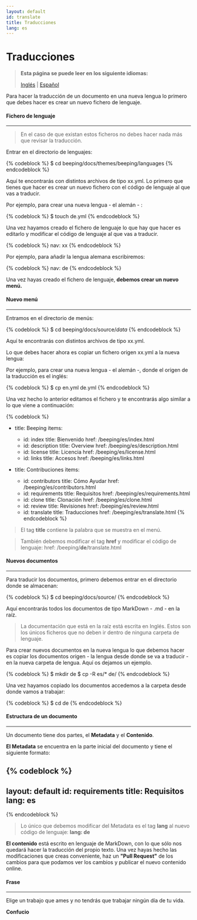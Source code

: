 ```yaml
---
layout: default
id: translate
title: Traducciones
lang: es
---
```


# Traducciones

> **Esta página se puede leer en los siguiente idiomas:**
> 
> [Inglés](/beeping/translate.html) | [Español](/beeping/es/translate.html)

Para hacer la traducción de un documento en una nueva lengua lo primero que debes hacer es crear un nuevo fichero de lenguaje.

#### Fichero de lenguaje

---

> En el caso de que existan estos ficheros no debes hacer nada más que revisar la traducción.

Entrar en el directorio de lenguajes:

{% codeblock %}
$ cd beeping/docs/themes/beeping/languages
{% endcodeblock %}

Aquí te encontrarás con distintos archivos de tipo xx.yml. Lo primero que tienes que hacer es crear un nuevo fichero con el código de lenguaje al que vas a traducir.

Por ejemplo, para crear una nueva lengua - el alemán - :

{% codeblock %}
$ touch de.yml
{% endcodeblock %}

Una vez hayamos creado el fichero de lenguaje lo que hay que hacer es editarlo y modificar el código de lenguaje al que vas a traducir.

{% codeblock %}
nav: xx
{% endcodeblock %}

Por ejemplo, para añadir la lengua alemana escribiremos:

{% codeblock %}
nav: de
{% endcodeblock %}

Una vez hayas creado el fichero de lenguaje, **debemos crear un nuevo menú.**

#### Nuevo menú

---

Entramos en el directorio de menús:

{% codeblock %}
$ cd beeping/docs/source/_data_
{% endcodeblock %}

Aquí te encontrarás con distintos archivos de tipo xx.yml.

Lo que debes hacer ahora es copiar un fichero origen xx.yml a la nueva lengua:

Por ejemplo, para crear una nueva lengua - el alemán -, donde el origen de la traducción es el inglés:

{% codeblock %}
$ cp en.yml de.yml
{% endcodeblock %}

Una vez hecho lo anterior editamos el fichero y te encontrarás algo similar a lo que viene a continuación:

{% codeblock %}
- title: Beeping
  items:
  - id: index
    title: Bienvenido
    href: /beeping/es/index.html
  - id: description
    title: Overview
    href: /beeping/es/description.html
  - id: license
    title: Licencia
    href: /beeping/es/license.html  
  - id: links
    title: Accesos
    href: /beeping/es/links.html
  
- title: Contribuciones
  items:
    - id: contributors
      title: Cómo Ayudar
      href: /beeping/es/contributors.html
    - id: requirements
      title: Requisitos
      href: /beeping/es/requirements.html
    - id: clone
      title: Clonación
      href: /beeping/es/clone.html
    - id: review
      title: Revisiones
      href: /beeping/es/review.html
    - id: translate
      title: Traducciones
      href: /beeping/es/translate.html
{% endcodeblock %}

> El tag **title** contiene la palabra que se muestra en el menú. 
 
> También debemos modificar el tag **href** y modificar el código de lenguaje: href: /beeping/**de**/translate.html

#### Nuevos documentos

---

Para traducir los documentos, primero debemos entrar en el directorio donde se almacenan:

{% codeblock %}
$ cd beeping/docs/source/
{% endcodeblock %}

Aquí encontrarás todos los documentos de tipo MarkDown - .md - en la raíz. 

> La documentación que está en la raíz está escrita en Inglés. Estos son los únicos ficheros que no deben ir dentro de ninguna carpeta de lenguaje.

Para crear nuevos documentos en la nueva lengua lo que debemos hacer es copiar los documentos origen - la lengua desde donde se va a traducir - en la nueva carpeta de lengua. Aquí os dejamos un ejemplo.

{% codeblock %}
$ mkdir de
$ cp -R es/* de/
{% endcodeblock %}

Una vez hayamos copiado los documentos accedemos a la carpeta desde donde vamos a trabajar:

{% codeblock %}
$ cd de
{% endcodeblock %}

#### Estructura de un documento

---

Un documento tiene dos partes, el **Metadata** y el **Contenido**.

**El Metadata** se encuentra en la parte inicial del documento y tiene el siguiente formato:

{% codeblock %}
---
layout: default
id: requirements
title: Requisitos
lang: es
---
{% endcodeblock %}

> Lo único que debemos modificar del Metadata es el tag **lang** al nuevo código de lenguaje: **lang: de**

**El contenido** está escrito en lenguaje de MarkDown, con lo que sólo nos quedará hacer la traducción del propio texto. Una vez hayas hecho las modificaciones que creas conveniente, haz un **"Pull Request"** de los cambios para que podamos ver los cambios y publicar el nuevo contenido online.

#### Frase
---

Elige un trabajo que ames y no tendrás que trabajar ningún día de tu vida.

**Confucio**
